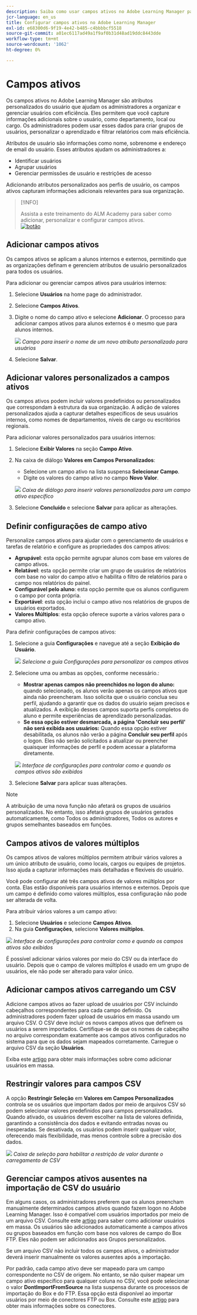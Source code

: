 ```yaml
---
description: Saiba como usar campos ativos no Adobe Learning Manager para capturar, organizar e gerenciar informações personalizadas do usuário. Aprimore os relatórios, a filtragem e a segmentação de usuários com configurações flexíveis de campo.
jcr-language: en_us
title: Configurar campos ativos no Adobe Learning Manager
exl-id: e68300d6-9f19-4e42-b485-c4bbbbcf5518
source-git-commit: a01ec6117ad49a1f9af0b31d48ad19ddc8443dde
workflow-type: tm+mt
source-wordcount: '1062'
ht-degree: 0%

---
```


# Campos ativos

Os campos ativos no Adobe Learning Manager são atributos personalizados do usuário que ajudam os administradores a organizar e gerenciar usuários com eficiência. Eles permitem que você capture informações adicionais sobre o usuário, como departamento, local ou cargo. Os administradores podem usar esses dados para criar grupos de usuários, personalizar o aprendizado e filtrar relatórios com mais eficiência.

Atributos de usuário são informações como nome, sobrenome e endereço de email do usuário. Esses atributos ajudam os administradores a:

* Identificar usuários
* Agrupar usuários
* Gerenciar permissões de usuário e restrições de acesso

Adicionando atributos personalizados aos perfis de usuário, os campos ativos capturam informações adicionais relevantes para sua organização.

>[!INFO]
>
>Assista a este treinamento do ALM Academy para saber como adicionar, personalizar e configurar campos ativos.<br>[![botão](assets/launch-training-button.png)](https://content.adobelearningmanageracademy.com/app/learner?accountId=98632#/course/7555741)</br>

## Adicionar campos ativos

Os campos ativos se aplicam a alunos internos e externos, permitindo que as organizações definam e gerenciem atributos de usuário personalizados para todos os usuários.

Para adicionar ou gerenciar campos ativos para usuários internos:

1. Selecione **Usuários** na home page do administrador.

2. Selecione **Campos Ativos**.

3. Digite o nome do campo ativo e selecione **Adicionar**. O processo para adicionar campos ativos para alunos externos é o mesmo que para alunos internos.

   ![](assets/add-active-field-alm.png)
   _Campo para inserir o nome de um novo atributo personalizado para usuários_

4. Selecione **Salvar**.

## Adicionar valores personalizados a campos ativos

Os campos ativos podem incluir valores predefinidos ou personalizados que correspondam à estrutura da sua organização. A adição de valores personalizados ajuda a capturar detalhes específicos de seus usuários internos, como nomes de departamentos, níveis de cargo ou escritórios regionais.

Para adicionar valores personalizados para usuários internos:

1. Selecione **Exibir Valores** na seção **Campo Ativo**.
2. Na caixa de diálogo **Valores em Campos Personalizados**:

   * Selecione um campo ativo na lista suspensa **Selecionar Campo**.
   * Digite os valores do campo ativo no campo **Novo Valor**.

   ![](assets/add-value-active-fields.png)
   _Caixa de diálogo para inserir valores personalizados para um campo ativo específico_

3. Selecione **Concluído** e selecione **Salvar** para aplicar as alterações.

## Definir configurações de campo ativo

Personalize campos ativos para ajudar com o gerenciamento de usuários e tarefas de relatório e configure as propriedades dos campos ativos:

* **Agrupável**: esta opção permite agrupar alunos com base em valores de campo ativos.
* **Relatável**: esta opção permite criar um grupo de usuários de relatórios com base no valor do campo ativo e habilita o filtro de relatórios para o campo nos relatórios do painel.
* **Configurável pelo aluno**: esta opção permite que os alunos configurem o campo por conta própria.
* **Exportável**: esta opção inclui o campo ativo nos relatórios de grupos de usuários exportados.
* **Valores Múltiplos**: esta opção oferece suporte a vários valores para o campo ativo.

Para definir configurações de campos ativos:

1. Selecione a guia **Configurações** e navegue até a seção **Exibição do Usuário**.

   ![](assets/settings-active-field.png)
   _Selecione a guia Configurações para personalizar os campos ativos_

2. Selecione uma ou ambas as opções, conforme necessário.:

   * **Mostrar apenas campos não preenchidos no logon do aluno:** quando selecionado, os alunos verão apenas os campos ativos que ainda não preencheram. Isso solicita que o usuário conclua seu perfil, ajudando a garantir que os dados do usuário sejam precisos e atualizados. A exibição desses campos suporta perfis completos do aluno e permite experiências de aprendizado personalizadas.
   * **Se essa opção estiver desmarcada, a página &#39;Concluir seu perfil&#39; não será exibida aos usuários:** Quando essa opção estiver desabilitada, os alunos não verão a página **Concluir seu perfil** após o logon. Eles não serão solicitados a atualizar ou preencher quaisquer informações de perfil e podem acessar a plataforma diretamente.

   ![](assets/user-display-alm.png)
   _Interface de configurações para controlar como e quando os campos ativos são exibidos_

3. Selecione **Salvar** para aplicar suas alterações.

>[!NOTE]
>
>A atribuição de uma nova função não afetará os grupos de usuários personalizados. No entanto, isso afetará grupos de usuários gerados automaticamente, como Todos os administradores, Todos os autores e grupos semelhantes baseados em funções.

## Campos ativos de valores múltiplos

Os campos ativos de valores múltiplos permitem atribuir vários valores a um único atributo de usuário, como locais, cargos ou equipes de projetos. Isso ajuda a capturar informações mais detalhadas e flexíveis do usuário.

Você pode configurar até três campos ativos de valores múltiplos por conta. Elas estão disponíveis para usuários internos e externos. Depois que um campo é definido como valores múltiplos, essa configuração não pode ser alterada de volta.

Para atribuir vários valores a um campo ativo:

1. Selecione **Usuários** e selecione **Campos Ativos**.
2. Na guia **Configurações**, selecione **Valores múltiplos**.

![](assets/multi-values.png)
_Interface de configurações para controlar como e quando os campos ativos são exibidos_

É possível adicionar vários valores por meio do CSV ou da interface do usuário. Depois que o campo de valores múltiplos é usado em um grupo de usuários, ele não pode ser alterado para valor único.

## Adicionar campos ativos carregando um CSV

Adicione campos ativos ao fazer upload de usuários por CSV incluindo cabeçalhos correspondentes para cada campo definido. Os administradores podem fazer upload de usuários em massa usando um arquivo CSV. O CSV deve incluir os novos campos ativos que definem os usuários a serem importados. Certifique-se de que os nomes de cabeçalho no arquivo correspondam exatamente aos campos ativos configurados no sistema para que os dados sejam mapeados corretamente. Carregue o arquivo CSV da seção **Usuários**.

Exiba este [artigo](/help/migrated/administrators/feature-summary/add-users-user-groups.md) para obter mais informações sobre como adicionar usuários em massa.

## Restringir valores para campos CSV

A opção **Restringir Seleção** em **Valores em Campos Personalizados** controla se os usuários que importam dados por meio de arquivos CSV só podem selecionar valores predefinidos para campos personalizados. Quando ativado, os usuários devem escolher na lista de valores definida, garantindo a consistência dos dados e evitando entradas novas ou inesperadas. Se desativada, os usuários podem inserir qualquer valor, oferecendo mais flexibilidade, mas menos controle sobre a precisão dos dados.

![](assets/restrict-active.png)
_Caixa de seleção para habilitar a restrição de valor durante o carregamento de CSV_

## Gerenciar campos ativos ausentes na importação de CSV do usuário

Em alguns casos, os administradores preferem que os alunos preencham manualmente determinados campos ativos quando fazem logon no Adobe Learning Manager. Isso é compatível com usuários importados por meio de um arquivo CSV. Consulte este [artigo](/help/migrated/administrators/feature-summary/add-users-user-groups.md) para saber como adicionar usuários em massa. Os usuários são adicionados automaticamente a campos ativos ou grupos baseados em função com base nos valores de campo do Box FTP. Eles não podem ser adicionados aos Grupos personalizados.

Se um arquivo CSV não incluir todos os campos ativos, o administrador deverá inserir manualmente os valores ausentes após a importação.

Por padrão, cada campo ativo deve ser mapeado para um campo correspondente no CSV de origem. No entanto, se não quiser mapear um campo ativo específico para qualquer coluna no CSV, você pode selecionar o valor **DontImportFromSource** na lista suspensa durante os processos de importação do Box e do FTP. Essa opção está disponível ao importar usuários por meio de conectores FTP ou Box. Consulte este [artigo](https://experienceleague.adobe.com/en/docs/learning-manager/using/integration/connectors) para obter mais informações sobre os conectores.


